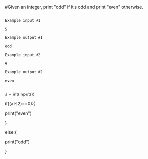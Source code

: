 #Given an integer, print "odd" if it's odd and print "even" otherwise.

```

Example input #1

5

Example output #1

odd
```
```
Example input #2

6

Example output #2

even


```

a = int(input())

if((a%2)==0):{

  print("even")
  
}

else:{

  print("odd")
  
}
